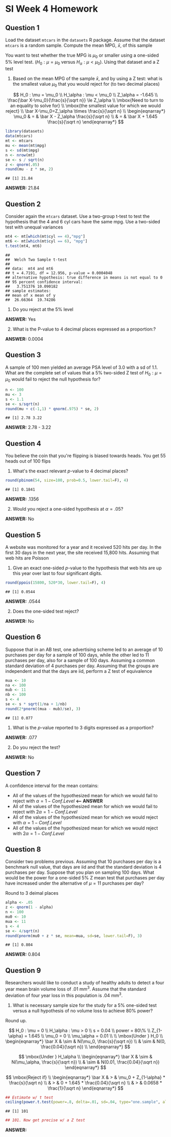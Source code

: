 # SI Week 4 Homework

## Question 1

Load the dataset `mtcars` in the `datasets` R package. Assume that the dataset `mtcars` is a random sample. Compute the mean MPG, $\bar x$, of this sample

You want to test whether the true MPG is $\mu_0$ or smaller using a one-sided 5% level test. ($H_0 : \mu = \mu_0$ versus $H_\alpha : \mu < \mu_0$). Using that dataset and a Z test

1. Based on the mean MPG of the sample $\bar x$, and by using a Z test: what is the smallest value $\mu_0$ that you would reject for (to two decimal places)

$$
H_0 : \mu = \mu_0 \\
H_\alpha : \mu < \mu_0 \\
Z_\alpha = -1.645 \\
\frac{\bar X-\mu_0}{\frac{s}{\sqrt n}} \le Z_\alpha \\
\mbox{Need to turn to an equality to solve for} \\
\mbox{the smallest value for which we would reject} \\
\bar X-\mu_0=Z_\alpha \times \frac{s}{\sqrt n} \\
\begin{eqnarray*}
\mu_0
& = & \bar X - Z_\alpha \frac{s}{\sqrt n} \\
& = & \bar X + 1.645 \frac{s}{\sqrt n}
\end{eqnarray*}
$$


```r
library(datasets)
data(mtcars)
mt <- mtcars
mu <- mean(mt$mpg)
s <- sd(mt$mpg)
n <- nrow(mt)
se <- s / sqrt(n)
z <- qnorm(.05)
round(mu - z * se, 2)
```

```
## [1] 21.84
```

**ANSWER:** 21.84

## Question 2

Consider again the `mtcars` dataset. Use a two-group t-test to test the hypothesis that the 4 and 6 cyl cars have the same mpg. Use a two-sided test with unequal variances


```r
mt4 <- mt[which(mt$cyl == 4),"mpg"]
mt6 <- mt[which(mt$cyl == 6), "mpg"]
t.test(mt4, mt6)
```

```
## 
## 	Welch Two Sample t-test
## 
## data:  mt4 and mt6
## t = 4.7191, df = 12.956, p-value = 0.0004048
## alternative hypothesis: true difference in means is not equal to 0
## 95 percent confidence interval:
##   3.751376 10.090182
## sample estimates:
## mean of x mean of y 
##  26.66364  19.74286
```

1. Do you reject at the 5% level

**ANSWER:** Yes

2. What is the P-value to 4 decimal places expressed as a proportion:?

**ANSWER:** 0.0004

## Question 3

A sample of 100 men yielded an average PSA level of 3.0 with a sd of 1.1. What are the complete set of values that a 5% two-sided Z test of $H_0 : \mu = \mu_0$ would fail to reject the null hypothesis for?


```r
n <- 100
mu <- 3
s <- 1.1
se <- s/sqrt(n)
round(mu + c(-1,1) * qnorm(.975) * se, 2)
```

```
## [1] 2.78 3.22
```

**ANSWER:** 2.78 - 3.22

## Question 4

You believe the coin that you're flipping is biased towards heads. You get 55 heads out of 100 flips

1. What's the exact relevant $p$-value to 4 decimal places?


```r
round(pbinom(54, size=100, prob=0.5, lower.tail=F), 4)
```

```
## [1] 0.1841
```

**ANSWER:** .1356

2. Would you reject a one-sided hypothesis at $\alpha = .05$?

**ANSWER:** No

## Question 5

A website was monitored for a year and it received 520 hits per day. In the first 30 days in the next year, the site received 15,800 hits. Assuming that web hits are Poisson

1. Give an exact one-sided $p$-value to the hypothesis that web hits are up this year over last to four significant digits.


```r
round(ppois(15800, 520*30, lower.tail=F), 4)
```

```
## [1] 0.0544
```

**ANSWER:** .0544

2. Does the one-sided test reject?

**ANSWER:** No

## Question 6

Suppose that in an AB test, one advertising scheme led to an average of 10 purchases per day for a sample of 100 days, while the other led to 11 purchases per day, also for a sample of 100 days. Assuming a common standard deviation of 4 purchases per day. Assuming that the groups are independent and that the days are iid, perform a Z test of equivalence


```r
mua <- 10
na <- 100
mub <- 11
nb <- 100
s <- 4
se <- s * sqrt(1/na + 1/nb)
round(2*pnorm((mua - mub)/se), 3)
```

```
## [1] 0.077
```

1. What is the $p$-value reported to 3 digits expressed as a proportion?

**ANSWER:** .077

2. Do you reject the test?

**ANSWER:** No

## Question 7

A confidence interval for the mean contains:

- All of the values of the hypothesized mean for which we would fail to reject with $\alpha =1-Conf.Level$ **<-- ANSWER**
- All of the values of the hypothesized mean for which we would fail to reject with $2\alpha =1-Conf.Level$
- All of the values of the hypothesized mean for which we would reject with $\alpha =1-Conf.Level$
- All of the values of the hypothesized mean for which we would reject with $2\alpha =1-Conf.Level$

## Question 8

Consider two problems previous. Assuming that 10 purchases per day is a benchmark null value, that days are iid and that the standard deviation is 4 purchases per day. Suppose that you plan on sampling 100 days. What would be the power for a one-sided 5% Z mean test that purchases per day have increased under the alternative of $\mu = 11$ purchases per day?

Round to 3 deimal places


```r
alpha <- .05
z <- qnorm(1 - alpha)
n <- 100
mu0 <- 10
mua <- 11
s <- 4
se <- 4/sqrt(n)
round(pnorm(mu0 + z * se, mean=mua, sd=se, lower.tail=F), 3)
```

```
## [1] 0.804
```

**ANSWER:** 0.804

## Question 9

Researchers would like to conduct a study of healthy adults to detect a four year mean brain volume loss of .01 mm$^3$. Assume that the standard deviation of four year loss in this population is .04 mm$^3$.

1. What is necessary sample size for the study for a 5% one-sided test versus a null hypothesis of no volume loss to achieve 80% power?

Round up.

$$
H_0 : \mu = 0 \\
H_\alpha : \mu > 0 \\
s = 0.04 \\
power = 80\% \\
Z_{1-\alpha} = 1.645 \\
\mu_0 = 0 \\
\mu_\alpha = 0.01 \\ \\
\mbox{Under } H_0 \\
\begin{eqnarray*}
\bar X
& \sim & N(\mu_0, \frac{s}{\sqrt n}) \\
& \sim & N(0, \frac{0.04}{\sqrt n}) \\
\end{eqnarray*}
$$

$$
\mbox{Under } H_\alpha \\
\begin{eqnarray*}
\bar X
& \sim & N(\mu_\alpha, \frac{s}{\sqrt n}) \\
& \sim & N(0.01, \frac{0.04}{\sqrt n})
\end{eqnarray*}
$$

$$
\mbox{Reject if} \\
\begin{eqnarray*}
\bar X
& > & \mu_0 + Z_{1-\alpha} * \frac{s}{\sqrt n} \\
& > & 0 + 1.645 * \frac{0.04}{\sqrt n} \\
& > & 0.0658 * \frac{1}{\sqrt n}
\end{eqnarray*}
$$


```r
## Estimate w/ t test
ceiling(power.t.test(power=.8, delta=.01, sd=.04, type="one.sample", alt="one.sided")$n)
```

```
## [1] 101
```

```r
## 101. Now get precise w/ a Z test
```

**ANSWER:** 
